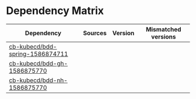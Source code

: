 # Dependency Matrix

Dependency | Sources | Version | Mismatched versions
---------- | ------- | ------- | -------------------
[cb-kubecd/bdd-spring-1586874711](https://github.com/cb-kubecd/bdd-spring-1586874711.git) |  | []() | 
[cb-kubecd/bdd-gh-1586875770](https://github.com/cb-kubecd/bdd-gh-1586875770.git) |  | []() | 
[cb-kubecd/bdd-nh-1586875770](https://github.com/cb-kubecd/bdd-nh-1586875770.git) |  | []() | 

